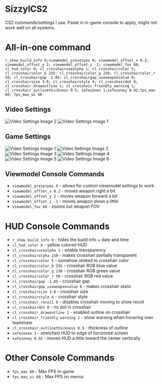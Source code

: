 # SizzylCS2
CS2 commands/settings I use. Paste in in-game console to apply, might not work well on all systems.

# All-in-one command
```r_show_build_info 0;viewmodel_presetpos 0; viewmodel_offset_x 0.2; viewmodel_offset_y 2; viewmodel_offset_z -1; viewmodel_fov 68; cl_hud_color 0; cl_crosshairusealpha 1; cl_crosshaircolor 5; cl_crosshaircolor_b 255; cl_crosshaircolor_g 230; cl_crosshaircolor_r 50; cl_crosshairgap -1.05; cl_crosshairgap_useweaponvalue 0; cl_crosshairsize 3.8; cl_crosshairstyle 4; cl_crosshairdot 0; cl_crosshair_drawoutline 1; cl_crosshair_friendly_warning 1; cl_crosshair_outlinethickness 0.5; safezonex 1;safezoney 0.92;fps_max 60; fps_max_ui 60```

## Video Settings
![Video Settings Image 2](video_settings_2.png)
![Video Settings Image 1](video_settings.png)

## Game Settings
![Video Settings Image 1](game_settings.png)
![Video Settings Image 2](game_settings_2.png)
![Video Settings Image 3](game_settings_3.png)
![Video Settings Image 4](game_settings_4.png)
![Video Settings Image 5](game_settings_5.png)
![Video Settings Image 6](game_settings_6.png)

## Viewmodel Console Commands
- ```viewmodel_presetpos 0``` - allows for custom viewmodel settings to work
- ```viewmodel_offset_x 0.2``` - moves weapon right a bit
- ```viewmodel_offset_y 2``` - moves weapon forward a bit
- ```viewmodel_offset_z -1``` - moves weapon down a little
- ```viewmodel_fov 68``` - zooms out weapon FOV

# HUD Console Commands
- ```r_show_build_info 0``` - hides the build info + date and time
- ```cl_hud_color 0``` - yellow colored HUD
- ```cl_crosshairusealpha 1``` - enable transparency
- ```cl_crosshairalpha 150``` - makes crosshair partially transparent
- ```cl_crosshaircolor 5``` - somehow related to crosshair color
- ```cl_crosshaircolor_b 255``` - crosshair RGB blue value
- ```cl_crosshaircolor_g 230``` - crosshair RGB green value
- ```cl_crosshaircolor_r 50``` - crosshair RGB red value
- ```cl_crosshairgap -1.05``` - crosshair gap
- ```cl_crosshairgap_useweaponvalue 0``` - makes crosshair static
- ```cl_crosshairsize 3.8``` - crosshair size
- ```cl_crosshairstyle 4``` - crosshair style
- ```cl_crosshair_recoil 0``` - disables crosshair moving to show recoil
- ```cl_crosshairdot 0``` - no dot in crosshair
- ```cl_crosshair_drawoutline 1``` - enabled outline on crosshair
- ```cl_crosshair_friendly_warning 1``` - show warning when hovering over teammate
- ```cl_crosshair_outlinethickness 0.5``` - thickness of outline
- ```safezonex 1``` - stretched HUD to edge of horizontal screen
- ```safezoney 0.92``` - moves HUD a little toward the center vertically

# Other Console Commands
- ```fps_max 60``` - Max FPS in-game
- ```fps_max_ui 60``` - Max FPS on menus
